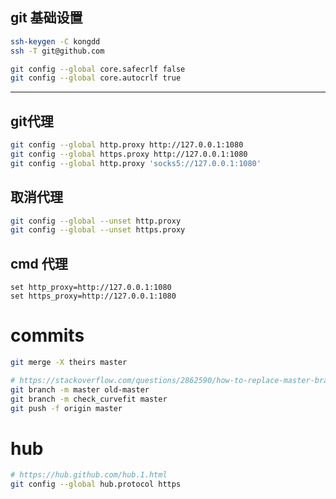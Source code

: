 ## git 基础设置

```bash
ssh-keygen -C kongdd
ssh -T git@github.com

git config --global core.safecrlf false
git config --global core.autocrlf true
```

----------
## git代理
```bash
git config --global http.proxy http://127.0.0.1:1080
git config --global https.proxy http://127.0.0.1:1080
git config --global http.proxy 'socks5://127.0.0.1:1080' 
```

## 取消代理
```bash
git config --global --unset http.proxy
git config --global --unset https.proxy
```

## cmd 代理
```batch
set http_proxy=http://127.0.0.1:1080
set https_proxy=http://127.0.0.1:1080
```

# commits
```bash
git merge -X theirs master

# https://stackoverflow.com/questions/2862590/how-to-replace-master-branch-in-git-entirely-from-another-branch
git branch -m master old-master
git branch -m check_curvefit master
git push -f origin master
```

# hub
```BASH
# https://hub.github.com/hub.1.html
git config --global hub.protocol https
```
